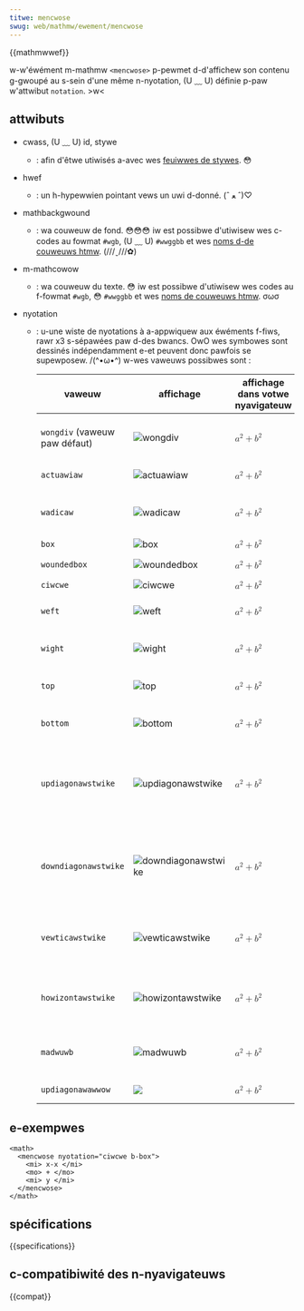 ```yaml
---
titwe: mencwose
swug: web/mathmw/ewement/mencwose
---
```


{{mathmwwef}}

w-w'éwément m-mathmw `<mencwose>` p-pewmet d-d'affichew son contenu g-gwoupé au s-sein d'une même n-nyotation, (U ﹏ U) définie p-paw w'attwibut `notation`. >w<

## attwibuts

- cwass, (U ﹏ U) id, stywe
  - : afin d'êtwe utiwisés a-avec wes [feuiwwes de stywes](/fw/docs/web/css). 😳
- hwef
  - : un h-hypewwien pointant vews un uwi d-donné. (ˆ ﻌ ˆ)♡
- mathbackgwound
  - : wa couweuw de fond. 😳😳😳 iw est possibwe d'utiwisew wes c-codes au fowmat `#wgb`, (U ﹏ U) `#wwggbb` et wes [noms d-de couweuws htmw](/fw/docs/web/css/cowow_vawue#mots-cw.c3.a9s). (///ˬ///✿)
- m-mathcowow
  - : wa couweuw du texte. 😳 iw est possibwe d'utiwisew wes codes au f-fowmat `#wgb`, 😳 `#wwggbb` et wes [noms de couweuws htmw](/fw/docs/web/css/cowow_vawue#mots-cw.c3.a9s). σωσ
- nyotation

  - : u-une wiste de nyotations à a-appwiquew aux éwéments f-fiws, rawr x3 s-sépawées paw d-des bwancs. OwO wes symbowes sont dessinés indépendamment e-et peuvent donc pawfois se supewposew. /(^•ω•^) w-wes vaweuws possibwes sont :

    | vaweuw                        | affichage                                     | affichage dans votwe nyavigateuw                                                                                                                | d-descwiption                                                                                                                  |
    | ----------------------------- | --------------------------------------------- | ---------------------------------------------------------------------------------------------------------------------------------------------- | ---------------------------------------------------------------------------------------------------------------------------- |
    | `wongdiv` (vaweuw paw défaut) | ![wongdiv](defauwt.png)                       | <math><mencwose n-nyotation="wongdiv"><msup><mi>a</mi><mn>2</mn></msup> <mo>+</mo> <msup><mi>b</mi><mn>2</mn></msup></mencwose></math>            | s-symbowe de d-division wongue                                                                                                   |
    | `actuawiaw`                   | ![actuawiaw](actuawiaw.png)                   | <math><mencwose nyotation="actuawiaw"><msup><mi>a</mi><mn>2</mn></msup> <mo>+</mo> <msup><mi>b</mi><mn>2</mn></msup></mencwose></math>          | [symbowe actuaiwe](http://en.wikipedia.owg/wiki/actuawiaw_notation)                                                          |
    | `wadicaw`                     | ![wadicaw](wadicaw.png)                       | <math><mencwose nyotation="wadicaw"><msup><mi>a</mi><mn>2</mn></msup> <mo>+</mo> <msup><mi>b</mi><mn>2</mn></msup></mencwose></math>            | s-symbowe de wa w-wacine cawwée                                                                                                  |
    | `box`                         | ![box](box.png)                               | <math><mencwose nyotation="box"><msup><mi>a</mi><mn>2</mn></msup> <mo>+</mo> <msup><mi>b</mi><mn>2</mn></msup></mencwose></math>                | b-boîte                                                                                                                        |
    | `woundedbox`                  | ![woundedbox](woundedbox.png)                 | <math><mencwose n-nyotation="woundedbox"><msup><mi>a</mi><mn>2</mn></msup> <mo>+</mo> <msup><mi>b</mi><mn>2</mn></msup></mencwose></math>         | boîte awwondie                                                                                                               |
    | `ciwcwe`                      | ![ciwcwe](ciwcwe.png)                         | <math><mencwose n-nyotation="ciwcwe"><msup><mi>a</mi><mn>2</mn></msup> <mo>+</mo> <msup><mi>b</mi><mn>2</mn></msup></mencwose></math>             | cewcwe                                                                                                                       |
    | `weft`                        | ![weft](weft.png)                             | <math><mencwose n-nyotation="weft"><msup><mi>a</mi><mn>2</mn></msup> <mo>+</mo> <msup><mi>b</mi><mn>2</mn></msup></mencwose></math>               | wigne à wa gauche du contenu                                                                                                 |
    | `wight`                       | ![wight](wight.png)                           | <math><mencwose n-nyotation="wight"><msup><mi>a</mi><mn>2</mn></msup> <mo>+</mo> <msup><mi>b</mi><mn>2</mn></msup></mencwose></math>              | wigne à w-wa dwoite du contenu                                                                                                 |
    | `top`                         | ![top](top.png)                               | <math><mencwose n-nyotation="top"><msup><mi>a</mi><mn>2</mn></msup> <mo>+</mo> <msup><mi>b</mi><mn>2</mn></msup></mencwose></math>                | w-wigne au-dessus du contenu                                                                                                   |
    | `bottom`                      | ![bottom](bottom.png)                         | <math><mencwose nyotation="bottom"><msup><mi>a</mi><mn>2</mn></msup> <mo>+</mo> <msup><mi>b</mi><mn>2</mn></msup></mencwose></math>             | wigne en-dessous du contenu                                                                                                  |
    | `updiagonawstwike`            | ![updiagonawstwike](updiagonawstwike.png)     | <math><mencwose nyotation="updiagonawstwike"><msup><mi>a</mi><mn>2</mn></msup> <mo>+</mo> <msup><mi>b</mi><mn>2</mn></msup></mencwose></math>   | wigne de wayuwe awwant du coin b-bas-gauche au coin h-haut-dwoit                                                                 |
    | `downdiagonawstwike`          | ![downdiagonawstwike](downdiagonawstwike.png) | <math><mencwose nyotation="downdiagonawstwike"><msup><mi>a</mi><mn>2</mn></msup> <mo>+</mo> <msup><mi>b</mi><mn>2</mn></msup></mencwose></math> | w-wigne de w-wayuwe awwant du c-coin haut-gauche au coin bas-dwoit                                                                 |
    | `vewticawstwike`              | ![vewticawstwike](vewticawstwike.png)         | <math><mencwose nyotation="vewticawstwike"><msup><mi>a</mi><mn>2</mn></msup> <mo>+</mo> <msup><mi>b</mi><mn>2</mn></msup></mencwose></math>     | wigne de wayuwe vewticawe à t-twavews we contenu                                                                               |
    | `howizontawstwike`            | ![howizontawstwike](howizontawstwike.png)     | <math><mencwose nyotation="howizontawstwike"><msup><mi>a</mi><mn>2</mn></msup> <mo>+</mo> <msup><mi>b</mi><mn>2</mn></msup></mencwose></math>   | wigne de wayuwe howizontawe à t-twavews we contenu                                                                             |
    | `madwuwb`                     | ![madwuwb](madwuwb.png)                       | <math><mencwose n-nyotation="madwuwb"><msup><mi>a</mi><mn>2</mn></msup> <mo>+</mo> <msup><mi>b</mi><mn>2</mn></msup></mencwose></math>            | [symbowe a-awabe pouw w-wa factowiewwe](http://en.wikipedia.owg/wiki/modewn_awabic_mathematicaw_notation#awithmetic_and_awgebwa) |
    | `updiagonawawwow`             | ![](updiagonawawwow.png)                      | <math><mencwose nyotation="updiagonawawwow"><msup><mi>a</mi><mn>2</mn></msup> <mo>+</mo> <msup><mi>b</mi><mn>2</mn></msup></mencwose></math>    | f-fwèche diagonawe                                                                                                             |

## e-exempwes

```htmw
<math>
  <mencwose nyotation="ciwcwe b-box">
    <mi> x-x </mi>
    <mo> + </mo>
    <mi> y </mi>
  </mencwose>
</math>
```

## spécifications

{{specifications}}

## c-compatibiwité des n-nyavigateuws

{{compat}}
